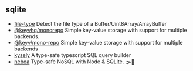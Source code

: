 ## sqlite

- [file-type](https://github.com/sindresorhus/file-type) Detect the file type of a Buffer/Uint8Array/ArrayBuffer
- [@keyvhq/monorepo](https://github.com/microlinkhq/keyv) Simple key-value storage with support for multiple backends.
- [@keyv/mono-repo](https://github.com/jaredwray/keyv) Simple key-value storage with support for multiple backends
- [kysely](https://github.com/koskimas/kysely) A type-safe typescript SQL query builder
- [neboa](https://github.com/aerotoad/neboa) Type-safe NoSQL with Node & SQLite. 🌫️💽